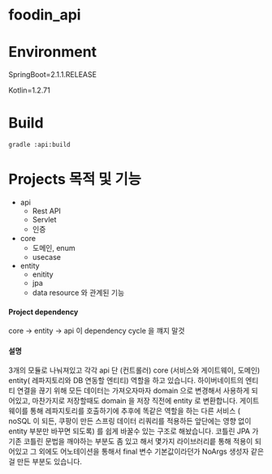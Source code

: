 # foodin_api

# Environment
SpringBoot=2.1.1.RELEASE

Kotlin=1.2.71

# Build
```
gradle :api:build
```

# Projects 목적 및 기능
- api
    - Rest API
    - Servlet
    - 인증
- core
    - 도메인, enum
    - usecase
- entity
    - enitity
    - jpa
    - data resource 와 관계된 기능

#### Project dependency
core -> entity -> api
이 dependency cycle 을 꺠지 말것

#### 설명
3개의 모듈로 나눠져있고 각각
api 단 (컨트롤러)
core (서비스와 게이트웨이, 도메인)
entity( 레파지토리와 DB 연동할 엔티티)
역할을 하고 있습니다.
하이버네이트의 엔티티 연결을 끊기 위해 모든 데이터는 가져오자마자 domain 으로 변경해서 사용하게 되어있고, 마찬가지로 저장할때도 domain 을 저장 직전에 entity 로 변환합니다.
게이트 웨이를 통해 레파지토리를 호출하기에 추후에 똑같은 역할을 하는 다른 서비스 ( noSQL 이 되든, 쿠팡이 만든 스프링 데이터 리쿼리를 적용하든 앞단에는 영향 없이 entity 부분만 바꾸면 되도록) 를 쉽게 바꿀수 있는 구조로 해놨습니다.
코틀린  JPA 가 기존 코틀린 문법을 깨야하는 부분도 좀 있고 해서 몇가지 라이브러리릍 통해 적용이 되어있고 그 외에도 어노테이션을 통해서 final 변수 기본값이라던가 NoArgs 생성자 같은걸 만든 부분도 있습니다.
